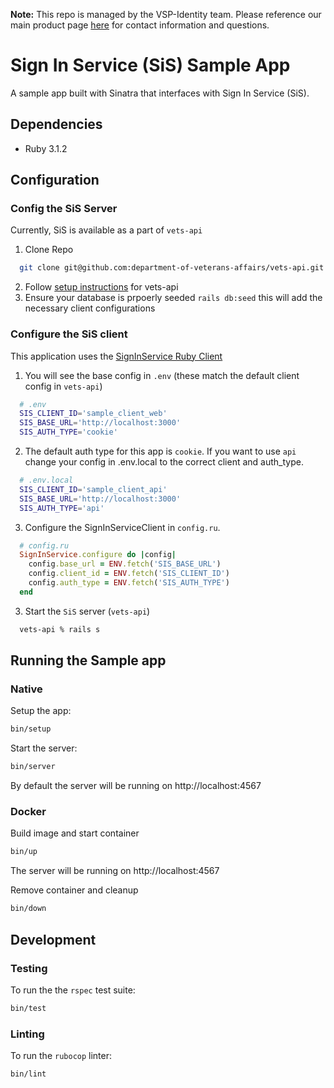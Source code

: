**Note:** This repo is managed by the VSP-Identity team. Please reference our main product page [here](https://github.com/department-of-veterans-affairs/va.gov-team/blob/master/products/identity/README.md) for contact information and questions.

# Sign In Service (SiS) Sample App

A sample app built with Sinatra that interfaces with Sign In Service (SiS).

## Dependencies
- Ruby 3.1.2

## Configuration
### Config the SiS Server
Currently, SiS is available as a part of `vets-api`
1. Clone Repo
  ```bash
    git clone git@github.com:department-of-veterans-affairs/vets-api.git
  ```
2. Follow [setup instructions](git@github.com:department-of-veterans-affairs/vets-api.git) for vets-api
3. Ensure your database is prpoerly seeded `rails db:seed` this will add the necessary client configurations

### Configure the SiS client
This application uses the [SignInService Ruby Client](docs/sign_in_service_ruby_client.md)

1. You will see the base config in `.env` (these match the default client config in `vets-api`)
```bash
  # .env
  SIS_CLIENT_ID='sample_client_web'
  SIS_BASE_URL='http://localhost:3000'
  SIS_AUTH_TYPE='cookie'
```
2. The default auth type for this app is `cookie`. If you want to use `api` change your config in .env.local to
the correct client and auth_type.
```bash
  # .env.local
  SIS_CLIENT_ID='sample_client_api'
  SIS_BASE_URL='http://localhost:3000'
  SIS_AUTH_TYPE='api'
```

3. Configure the SignInServiceClient in `config.ru`.
```ruby
  # config.ru
  SignInService.configure do |config|
    config.base_url = ENV.fetch('SIS_BASE_URL')
    config.client_id = ENV.fetch('SIS_CLIENT_ID')
    config.auth_type = ENV.fetch('SIS_AUTH_TYPE')
  end
```
3. Start the `SiS` server (`vets-api`)
```bash
  vets-api % rails s
```

## Running the Sample app
### Native
Setup the app:
```bash
bin/setup
```
Start the server:
```bash
bin/server
```
By default the server will be running on http://localhost:4567

### Docker
Build image and start container
```bash
bin/up
```
The server will be running on http://localhost:4567

Remove container and cleanup
```bash
bin/down
```

## Development

### Testing
To run the the `rspec` test suite:
```bash
bin/test
```

### Linting
To run the `rubocop` linter:
```bash
bin/lint
```
